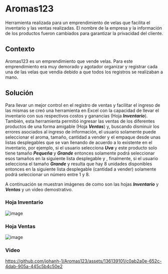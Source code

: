 # Aromas123
Herramienta realizada para un emprendimiento de velas que facilita el inventario y las ventas realizadas. El nombre de la empresa y la información de los productos fueron cambiados para garantizar la privacidad del cliente.

## Contexto
Aromas123 es un emprendimiento que vende velas. Para este emprendimiento era muy demorado y agotador organizar y registrar cada una de las velas que vendía debido a que todos los registros se realizaban a mano.

## Solución
Para llevar un mejor control en el registro de ventas y facilitar el ingreso de las mismas se creó una herramienta en Excel con la capacidad de llevar el inventario con sus respectivos costos y ganancias (Hoja ***Inventario***). También, esta herramienta permitió ingresar las ventas de los diferentes productos de una forma amigable (Hoja ***Ventas***) y, buscando disminuir los errores asociados al ingreso de información, el usuario solamente puede seleccionar el aroma, tamaño, cantidad a vender y el empaque desde unas listas desplegables que se van llenando de acuerdo a lo existente en el inventario, por ejemplo, si el usuario selecciona ***Uva*** y este producto solo tiene tamaño ***Pequeña*** y ***Grande*** entonces solamente podrá seleccionar esos tamaños en la siguiente lista desplegable y , finalmente, si el usuario selecciona el tamaño ***Grande*** y resulta que hay 8 unidades disponibles entonces en la siguiente lista desplegable (cantidad a vender) solamente podrá seleccionar un número entre 1 y 8.

A continuación se muestran imágenes de como son las hojas ***Inventario*** y ***Ventas*** y un video demostrativo.

### Hoja Inventario
![image](https://github.com/johanh-1/Aromas123/assets/136139101/ac47bf85-5834-40e3-8bb3-65575e42455e)

### Hoja Ventas
![image](https://github.com/johanh-1/Aromas123/assets/136139101/575a8042-e40d-4ac3-ab7d-4a1a81691ee3)

### Video 
https://github.com/johanh-1/Aromas123/assets/136139101/c0ab2a0e-652c-4dab-905a-445c5b4c50e2


